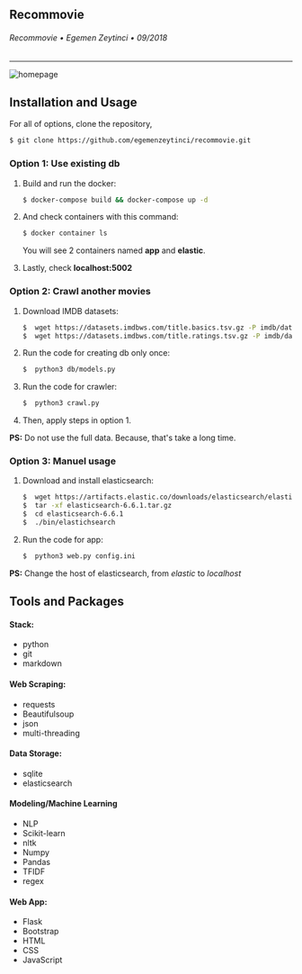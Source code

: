 ## Recommovie
###### Recommovie &bull; Egemen Zeytinci &bull; 09/2018
---

![homepage](/img/homepage.png)


## Installation and Usage
For all of options, clone the repository,

```bash
$ git clone https://github.com/egemenzeytinci/recommovie.git
```

### Option 1: Use existing db
1.  Build and run the docker:

    ```bash
    $ docker-compose build && docker-compose up -d
    ```

2.  And check containers with this command:

    ```bash
    $ docker container ls
    ```

    You will see 2 containers named **app** and **elastic**.

3.  Lastly, check **localhost:5002**

### Option 2: Crawl another movies
1. Download IMDB datasets:
 
    ```bash
    $  wget https://datasets.imdbws.com/title.basics.tsv.gz -P imdb/data/
    $  wget https://datasets.imdbws.com/title.ratings.tsv.gz -P imdb/data/
    ```
    
2.  Run the code for creating db only once:

    ```bash
    $  python3 db/models.py
    ```
    
3.  Run the code for crawler:

    ```bash
    $  python3 crawl.py
    ```

4. Then, apply steps in option 1.

**PS:** Do not use the full data. Because, that's take a long time.

### Option 3: Manuel usage
1. Download and install elasticsearch:
 
    ```bash
    $  wget https://artifacts.elastic.co/downloads/elasticsearch/elasticsearch-6.6.1.tar.gz
    $  tar -xf elasticsearch-6.6.1.tar.gz
    $  cd elasticsearch-6.6.1
    $  ./bin/elastichsearch
    ```
    
2.  Run the code for app:

    ```bash
    $  python3 web.py config.ini
    ```

**PS:** Change the host of elasticsearch, from *elastic* to *localhost*

## Tools and Packages

#### Stack:
* python
* git
* markdown

#### Web Scraping:
* requests
* Beautifulsoup
* json
* multi-threading

#### Data Storage:
* sqlite
* elasticsearch

#### Modeling/Machine Learning
* NLP
* Scikit-learn
* nltk
* Numpy
* Pandas
* TFIDF
* regex

#### Web App:
* Flask
* Bootstrap
* HTML
* CSS
* JavaScript



